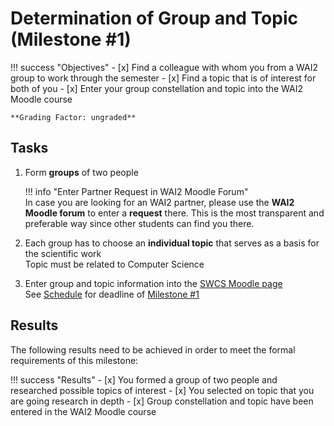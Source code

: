 # Determination of Group and Topic (Milestone #1)

!!! success "Objectives"
    - [x] Find a colleague with whom you from a WAI2 group to work through the semester
    - [x] Find a topic that is of interest for both of you
    - [x] Enter your group constellation and topic into the WAI2 Moodle course

    **Grading Factor: ungraded**


## Tasks

1. Form **groups** of two people
     
    !!! info "Enter Partner Request in WAI2 Moodle Forum"        
        In case you are looking for an WAI2 partner, please use the **WAI2 Moodle forum** to enter a **request** there. This is the most transparent and preferable way since other students can find you there. 

2. Each group has to choose an **individual topic** that serves as a basis for the scientific work  
    Topic must be related to Computer Science
3. Enter group and topic information into the [SWCS Moodle page](https://lernen.h-da.de/course/view.php?id=6893)  
    See [Schedule](schedule.md) for deadline of [Milestone #1](milestone1.md)




## Results

The following results need to be achieved in order to meet the formal requirements of this milestone:

!!! success "Results"
    - [x] You formed a group of two people and researched possible topics of interest
    - [x] You selected on topic that you are going research in depth
    - [x] Group constellation and topic have been entered in the WAI2 Moodle course